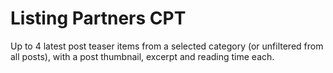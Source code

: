 # Listing Partners CPT

Up to 4 latest post teaser items from a selected category (or unfiltered from all posts), with a post thumbnail, excerpt and reading time each.
